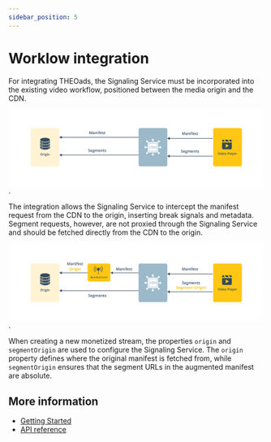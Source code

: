 ```yaml
---
sidebar_position: 5
---
```


# Worklow integration

For integrating THEOads, the Signaling Service must be incorporated into the existing video workflow, positioned between the media origin and the CDN.

![Video workflow before](../assets/img/workflow-theoads-before.png).

The integration allows the Signaling Service to intercept the manifest request from the CDN to the origin, inserting break signals and metadata. Segment requests, however, are not proxied through the Signaling Service and should be fetched directly from the CDN to the origin.

![Video workflow after](../assets/img/workflow-theoads-after.png).

When creating a new monetized stream, the properties `origin` and `segmentOrigin` are used to configure the Signaling Service. The `origin` property defines where the original manifest is fetched from, while `segmentOrigin` ensures that the segment URLs in the augmented manifest are absolute.

## More information

- [Getting Started](/theoads/getting-started/getting-started-signaling-service/)
- [API reference](/theoads/api/signaling/)
